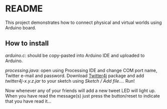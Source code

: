 README
======

This project demonstrates how to connect physical and virtual worlds using Arduino board.

How to install
--------------

*arduino.c*: should be copy-pasted into Arduino IDE and uploaded to Arduino.

*processing.java*: open using Processing IDE and change COM port name, Twitter e-mail and password. Download [Twitter4j][1] package and add _twitter4j-x.y.z.jar_ to your sketch using *Sketch / Add file...*. Run!

Now whenever any of your friends will add a new tweet LED will light up. When you have read the message(s) just press the button/reset to indicate that you have read it...

[1]: http://yusuke.homeip.net/twitter4j/en/index.html